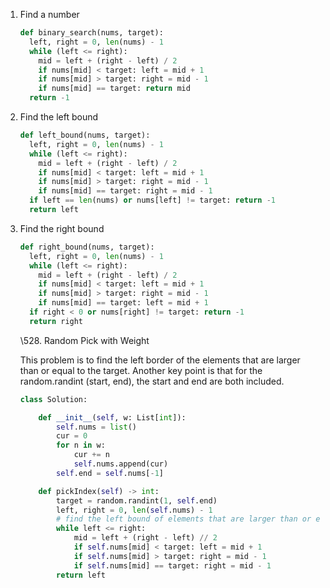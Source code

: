 1. Find a number

   ```python
   def binary_search(nums, target):
     left, right = 0, len(nums) - 1
     while (left <= right):
       mid = left + (right - left) / 2
       if nums[mid] < target: left = mid + 1
       if nums[mid] > target: right = mid - 1
       if nums[mid] == target: return mid
     return -1
   ```

2. Find the left bound

   ```python
   def left_bound(nums, target):
     left, right = 0, len(nums) - 1
     while (left <= right):
       mid = left + (right - left) / 2
       if nums[mid] < target: left = mid + 1
       if nums[mid] > target: right = mid - 1
       if nums[mid] == target: right = mid - 1
     if left == len(nums) or nums[left] != target: return -1
     return left
   ```

3. Find the right bound

   ```python
   def right_bound(nums, target):
     left, right = 0, len(nums) - 1
     while (left <= right):
       mid = left + (right - left) / 2
       if nums[mid] < target: left = mid + 1
       if nums[mid] > target: right = mid - 1
       if nums[mid] == target: left = mid + 1
     if right < 0 or nums[right] != target: return -1
     return right
   ```

   \528. Random Pick with Weight

   This problem is to find the left border of the elements that are larger than or equal to the target.
   Another key point is that for the random.randint (start, end), the start and end are both included.

   ```python
   class Solution:
   
       def __init__(self, w: List[int]):
           self.nums = list()
           cur = 0
           for n in w:
               cur += n
               self.nums.append(cur)
           self.end = self.nums[-1]
   
       def pickIndex(self) -> int:
           target = random.randint(1, self.end)
           left, right = 0, len(self.nums) - 1
           # find the left bound of elements that are larger than or equal to the target 
           while left <= right:
               mid = left + (right - left) // 2
               if self.nums[mid] < target: left = mid + 1
               if self.nums[mid] > target: right = mid - 1
               if self.nums[mid] == target: right = mid - 1
           return left
   ```

   